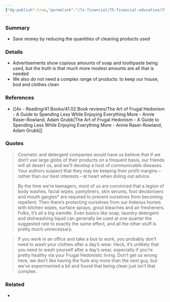 ```yaml
---
{"dg-publish":true,"permalink":"/7x-financial/75-financial-education/75-01-financial-notes/save-money-by-reducing-the-quantities-of-cleaning-products-used/","title":"Save money by reducing the quantities of cleaning products used","created":"2025-09-04T20:07:53.154+03:00","updated":"2025-09-04T20:25:47.265+03:00"}
---
```



### Summary
- Save money by reducing the quantities of cleaning products used

### Details
- Advertisements show copious amounts of soap and toothpaste being used, but the truth is that much more modest amounts are all that is needed
- We also do not need a complex range of products: to keep our house, bod and clothes clean

### References
- [[4x - Reading/41 Books/41.02 Book reviews/The Art of Frugal Hedonism - A Guide to Spending Less While Enjoying Everything More - Annie Raser-Rowland, Adam Grubb\|The Art of Frugal Hedonism - A Guide to Spending Less While Enjoying Everything More - Annie Raser-Rowland, Adam Grubb]]

### Quotes
> Cosmetic and detergent companies would have us believe that if we don’t use large globs of their products on a frequent basis, our friends will all desert us, and we’ll develop a host of communicable diseases. Your authors suspect that they may be keeping their profit margins – rather than our best interests – at heart when doling out advice.
> 
> By the time we’re teenagers, most of us are convinced that a legion of body washes, facial wipes, pantyliners, skin serums, foot deodorisers and mouth gargles* are required to prevent ourselves from becoming repellent. Then there’s protecting ourselves from our hideous homes with kitchen wipes, surface sprays, grout bleaches and air fresheners. Folks, it’s all a big swindle. Even basics like soap, laundry detergent and dishwashing liquid can generally be used at one quarter the suggested rate to exactly the same effect, and all the other stuff is pretty much unnecessary.

> If you work in an office and take a bus to work, you probably don’t need to wash your clothes after a day’s wear. Heck, it’s unlikely that you need to wash yourself after a day’s wear, especially if you’re pretty healthy via your Frugal Hedonistic living. Don’t get us wrong here, we don’t like having the funk any more than the next guy, but we’ve experimented a bit and found that being clean just isn’t that complex.

### Related
- 